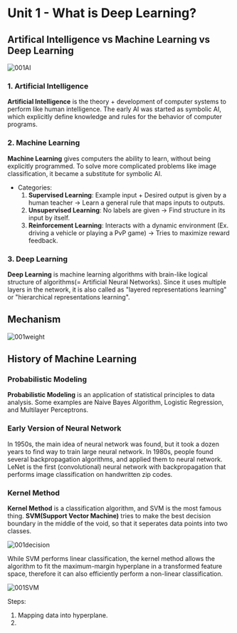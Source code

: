 # Unit 1 - What is Deep Learning?
## Artifical Intelligence vs Machine Learning vs Deep Learning
![001AI](https://user-images.githubusercontent.com/48712088/204151390-2e189e8b-1dd3-405f-b2fd-cec9d6b6f1f0.png)

### 1. Artificial Intelligence
**Artificial Intelligence** is the theory + development of computer systems to perform like human intelligence. The early AI was started as symbolic AI, which explicitly define knowledge and rules for the behavior of computer programs.

### 2. Machine Learning
**Machine Learning** gives computers the ability to learn, without being explicitly programmed. To solve more complicated problems like image classification, it became a substitute for symbolic AI.

* Categories:
  1. **Supervised Learning**: Example input + Desired output is given by a human teacher → Learn a general rule that maps inputs to outputs.
  2. **Unsupervised Learning**: No labels are given → Find structure in its input by itself.
  3. **Reinforcement Learning**: Interacts with a dynamic environment (Ex. driving a vehicle or playing a PvP game) → Tries to maximize reward feedback.

### 3. Deep Learning
**Deep Learning** is machine learning algorithms with brain-like logical structure of algorithms(= Artificial Neural Networks).
Since it uses multiple layers in the network, it is also called as "layered representations learning" or "hierarchical representations learning".

## Mechanism
![001weight](https://user-images.githubusercontent.com/48712088/202853688-a912b524-b96a-4b06-b53f-af35fcdcc51c.jpg)

## History of Machine Learning
### Probabilistic Modeling
**Probabilistic Modeling** is an application of statistical principles to data analysis. Some examples are Naive Bayes Algorithm, Logistic Regression, and Multilayer Perceptrons.

### Early Version of Neural Network
In 1950s, the main idea of neural network was found, but it took a dozen years to find way to train large neural network.
In 1980s, people found several backpropagation algorithms, and applied them to neural network.
LeNet is the first (convolutional) neural network with backpropagation that performs image classification on handwritten zip codes.

### Kernel Method
**Kernel Method** is a classification algorithm, and SVM is the most famous thing. **SVM(Support Vector Machine)** tries to make the best decision boundary in the middle of the void, so that it seperates data points into two classes.

![001decision](https://user-images.githubusercontent.com/48712088/204344699-a420297d-747d-4284-a375-19026181bf48.jpg)

While SVM performs linear classification, the kernel method allows the algorithm to fit the maximum-margin hyperplane in a transformed feature space, therefore it can also efficiently perform a non-linear classification.

![001SVM](https://user-images.githubusercontent.com/48712088/204521791-7cea8193-45d8-4730-a2eb-10ad6c8c735d.jpg)

Steps:

1. Mapping data into hyperplane.
2. 
